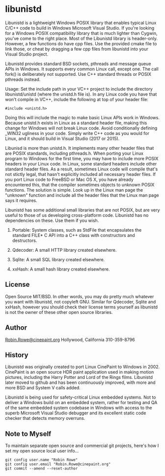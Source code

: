 # libunistd

Libunistd is a lightweight Windows POSIX library that enables typical Linux C/C++ code to build in Windows Microsoft Visual Studio. If you're looking for a Windows POSIX compatibility library that is much lighter than Cygwin, you've come to the right place. Most of the Libunistd library is header-only. However, a few functions do have cpp files. Use the provided cmake file to link those, or cheat by dragging a few cpp files from libunistd into your Visual Studio project.

Libunistd provides standard BSD sockets, pthreads and message queue APIs in Windows. It supports every common Linux call, except one. The call fork() is deliberately not supported. Use C++ standard threads or POSIX pthreads instead. 

Usage: Set the include path in your VC++ project to include the directory libunistd/unistd (where the unistd.h file is). In any Linux code you have that won't compile in VC++, include the following at top of your header file:

	#include <unistd.h>

Doing this will include the magic to make basic Linux APIs work in Windows. Because unistd.h exists in Linux as a standard header file, making this change for Windows will not break Linux code. Avoid conditionally defining \_WIN32 ugliness in your code. Simply write C++ code as you would for Linux, and it should build in Visual Studio (2017 or 2015).

Libunisd is more than unistd.h. It implements many other header files that are POSIX standards, including pthreads.h. When porting your Linux program to Windows for the first time, you may have to include more POSIX headers in your Linux code. In Linux, some standard headers include other standard header files. As a result, sometimes Linux code will compile that's not stictly legal, that hasn't explicitly included all necessary header files. If you port Linux code to FreeBSD or Mac OS X, you have already encountered this, that the compiler sometimes objects to unknown POSIX functions. The solution is simple. Look up in the Linux man page the "unknown" function and include all the header files that the Linux man page says it requires.

Libunistd has some additional small libraries that are not POSIX, but are very useful to those of us developing cross-platform code. Libunistd has no dependencies on these. Use them if you wish.

1. Portable: System classes, such as StdFile that encapsulates the standard FILE* C API into a C++ class with constructors and destructors.

2. Qdecoder: A small HTTP library created elsewhere.  

3. Sqlite: A small SQL library created elsewhere.

4. xxHash: A small hash library created elsewhere.

## License

Open Source MIT/BSD. In other words, you may do pretty much whatever you want with libunistd, not copyleft GNU. Similar for Qdecoder, Sqlite and xxHash, however you should check their license terms yourself as libunistd is not the owner of these other open source libraries.

## Author

Robin.Rowe@cinepaint.org Hollywood, California 310-359-8796

## History

Libunistd was originally created to port Linux CinePaint to Windows in 2002. CinePaint is an open source HDR paint application used in making motion pictures, including the Harry Potter and Lord of the Rings films. Libunistd later moved to github and has been continuously improved, with more and more BSD and System V calls added. 

Libunistd is being used for safety-critical Linux embedded systems. Not to deliver a Windows build on an embedded system, rather for testing and QA of the same embedded system codebase in Windows with access to the superb Microsoft Visual Studio debugger and its excellent static code checker that detects memory overruns. 

## Note to Myself

To maintain separate open source and commercial git projects, here's how I set my open source local user info...

	git config user.name "Robin Rowe"
	git config user.email "Robin.Rowe@cinepaint.org"
	git commit --amend --reset-author
